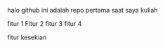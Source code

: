 halo github ini adalah repo pertama saat saya kuliah 

fitur 1
Fitur 2
fitur 3
fitur 4

fitur kesekian
